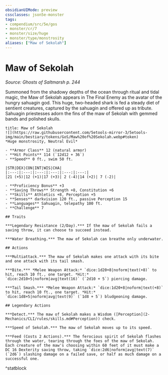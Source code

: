 ```yaml
---
obsidianUIMode: preview
cssclasses: json5e-monster
tags:
- compendium/src/5e/gos
- monster/cr/7
- monster/size/huge
- monster/type/monstrosity
aliases: ["Maw of Sekolah"]
---
```

# Maw of Sekolah
*Source: Ghosts of Saltmarsh p. 244*  

Summoned from the shadowy depths of the ocean through ritual and tidal magic, the Maw of Sekolah appears in The Final Enemy as the avatar of the hungry sahuagin god. This huge, two-headed shark is fed a steady diet of sentient creatures, captured by the sahuagin and offered up as tribute. Sahuagin priestesses adorn the fins of the maw of Sekolah with gemmed bands and polished skulls.

```ad-statblock
title: Maw of Sekolah
![](https://raw.githubusercontent.com/5etools-mirror-3/5etools-img/main/bestiary/tokens/GoS/Maw%20of%20Sekolah.webp#token)
*Huge monstrosity, Neutral Evil*

- **Armor Class** 12 (natural armor)
- **Hit Points** 114 (`12d12 + 36`)
- **Speed** 0 ft., swim 50 ft.

|STR|DEX|CON|INT|WIS|CHA|
|:---:|:---:|:---:|:---:|:---:|:---:|
|21 (+5)|12 (+1)|17 (+3)| 2 (-4)|14 (+2)| 7 (-2)|

- **Proficiency Bonus** +3
- **Saving Throws** Strength +8, Constitution +6
- **Skills** Athletics +8, Perception +5
- **Senses** darkvision 120 ft., passive Perception 15
- **Languages** Sahuagin, telepathy 100 ft.
- **Challenge** 7

## Traits

***Legendary Resistance (2/Day).*** If the maw of Sekolah fails a saving throw, it can choose to succeed instead.

***Water Breathing.*** The maw of Sekolah can breathe only underwater.

## Actions

***Multiattack.*** The maw of Sekolah makes one attack with its bite and one attack with its tail smash.

***Bite.*** *Melee Weapon Attack:* `dice:1d20+8|noform|text(+8)` to hit, reach 10 ft., one target. *Hit:* `dice:2d10+5|noform|avg|text(16)` (`2d10 + 5`) piercing damage.

***Tail Smash.*** *Melee Weapon Attack:* `dice:1d20+8|noform|text(+8)` to hit, reach 10 ft., one target. *Hit:* `dice:1d8+5|noform|avg|text(9)` (`1d8 + 5`) bludgeoning damage.

## Legendary Actions

***Detect.*** The maw of Sekolah makes a Wisdom ([Perception](2-Mechanics/CLI/rules/skills.md#Perception)) check.

***Speed of Sekolah.*** The maw of Sekolah moves up to its speed.

***Feed (Costs 2 Actions).*** The ferocious spirit of Sekolah flashes through the water, tearing through the foes of the maw of Sekolah. Each creature of the maw's choosing within 60 feet of it must make a DC 16 Dexterity saving throw, taking `dice:2d6|noform|avg|text(7)` (`2d6`) slashing damage on a failed save, or half as much damage on a successful one.
```
^statblock